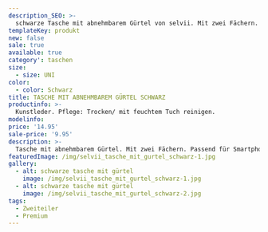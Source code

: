```yaml
---
description_SEO: >-
  schwarze Tasche mit abnehmbarem Gürtel von selvii. Mit zwei Fächern. Passend für Smartphone, Brieftasche etc..
templateKey: produkt
new: false
sale: true
available: true
category': taschen
size:
  - size: UNI
color:
  - color: Schwarz
title: TASCHE MIT ABNEHMBAREM GÜRTEL SCHWARZ
productinfo: >-
  Kunstleder. Pflege: Trocken/ mit feuchtem Tuch reinigen.
modelinfo: 
price: '14.95'
sale-price: '9.95'
description: >-
  Tasche mit abnehmbarem Gürtel. Mit zwei Fächern. Passend für Smartphone, Brieftasche etc. Farbe schwarz.
featuredImage: /img/selvii_tasche_mit_gurtel_schwarz-1.jpg
gallery:
  - alt: schwarze tasche mit gürtel
    image: /img/selvii_tasche_mit_gurtel_schwarz-1.jpg
  - alt: schwarze tasche mit gürtel
    image: /img/selvii_tasche_mit_gurtel_schwarz-2.jpg
tags:
  - Zweiteiler
  - Premium
---
```


